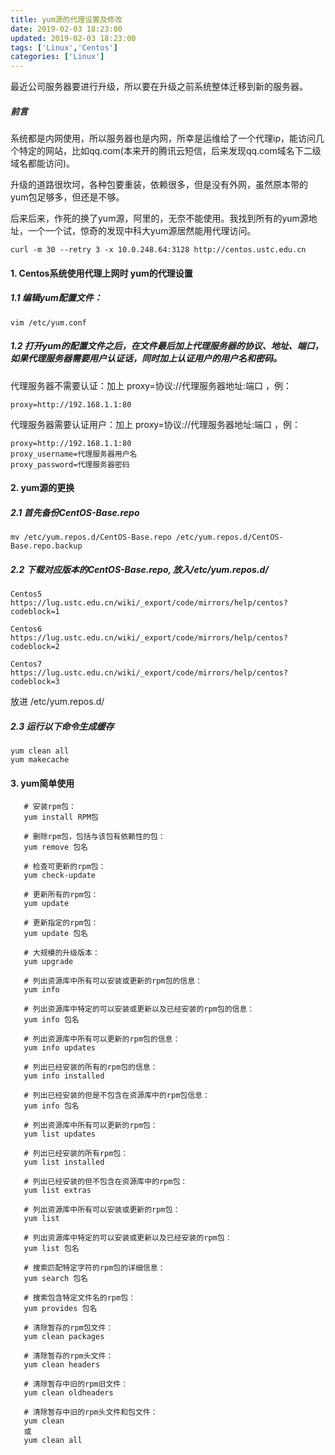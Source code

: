 ```yaml
---
title: yum源的代理设置及修改
date: 2019-02-03 18:23:00
updated: 2019-02-03 18:23:00
tags: ['Linux','Centos']
categories: ['Linux']
---
```


最近公司服务器要进行升级，所以要在升级之前系统整体迁移到新的服务器。

<!--more-->

##### 前言

系统都是内网使用，所以服务器也是内网，所幸是运维给了一个代理ip，能访问几个特定的网站，比如qq.com(本来开的腾讯云短信，后来发现qq.com域名下二级域名都能访问)。

升级的道路很坎坷，各种包要重装，依赖很多，但是没有外网，虽然原本带的yum包足够多，但还是不够。

后来后来，作死的换了yum源，阿里的，无奈不能使用。我找到所有的yum源地址，一个一个试，惊奇的发现中科大yum源居然能用代理访问。

```
curl -m 30 --retry 3 -x 10.0.248.64:3128 http://centos.ustc.edu.cn
```



#### 1. Centos系统使用代理上网时 yum的代理设置

##### 1.1 编辑yum配置文件：

```
vim /etc/yum.conf
```

##### 1.2 打开yum的配置文件之后，在文件最后加上代理服务器的协议、地址、端口，如果代理服务器需要用户认证话，同时加上认证用户的用户名和密码。

代理服务器不需要认证：加上 proxy=协议://代理服务器地址:端口 ，例：

```
proxy=http://192.168.1.1:80
```

代理服务器需要认证用户：加上 proxy=协议://代理服务器地址:端口 ，例：

```
proxy=http://192.168.1.1:80
proxy_username=代理服务器用户名
proxy_password=代理服务器密码
```



#### 2. yum源的更换

##### 2.1 首先备份CentOS-Base.repo

```
mv /etc/yum.repos.d/CentOS-Base.repo /etc/yum.repos.d/CentOS-Base.repo.backup
```

##### 2.2 下载对应版本的CentOS-Base.repo, 放入/etc/yum.repos.d/

```
Centos5
https://lug.ustc.edu.cn/wiki/_export/code/mirrors/help/centos?codeblock=1

Centos6
https://lug.ustc.edu.cn/wiki/_export/code/mirrors/help/centos?codeblock=2

Centos7
https://lug.ustc.edu.cn/wiki/_export/code/mirrors/help/centos?codeblock=3
```

放进 /etc/yum.repos.d/


##### 2.3 运行以下命令生成缓存

```
yum clean all
yum makecache
```



#### 3. yum简单使用

```
   # 安装rpm包：
   yum install RPM包

   # 删除rpm包，包括与该包有依赖性的包：
   yum remove 包名

   # 检查可更新的rpm包：
   yum check-update

   # 更新所有的rpm包：
   yum update

   # 更新指定的rpm包：
   yum update 包名

   # 大规模的升级版本：
   yum upgrade

   # 列出资源库中所有可以安装或更新的rpm包的信息：
   yum info

   # 列出资源库中特定的可以安装或更新以及已经安装的rpm包的信息：
   yum info 包名

   # 列出资源库中所有可以更新的rpm包的信息：
   yum info updates

   # 列出已经安装的所有的rpm包的信息：
   yum info installed

   # 列出已经安装的但是不包含在资源库中的rpm包信息：
   yum info 包名

   # 列出资源库中所有可以更新的rpm包：
   yum list updates

   # 列出已经安装的所有rpm包：
   yum list installed

   # 列出已经安装的但不包含在资源库中的rpm包：
   yum list extras

   # 列出资源库中所有可以安装或更新的rpm包：
   yum list

   # 列出资源库中特定的可以安装或更新以及已经安装的rpm包：
   yum list 包名

   # 搜索匹配特定字符的rpm包的详细信息：
   yum search 包名

   # 搜索包含特定文件名的rpm包：
   yum provides 包名

   # 清除暂存的rpm包文件：
   yum clean packages

   # 清除暂存的rpm头文件：
   yum clean headers

   # 清除暂存中旧的rpm旧文件：
   yum clean oldheaders

   # 清除暂存中旧的rpm头文件和包文件：
   yum clean
   或
   yum clean all
```

   